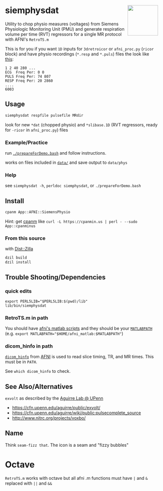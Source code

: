 # siemphysdat <img height=100 widht=100 align=right src=https://raw.githubusercontent.com/LabNeuroCogDevel/siemphysdat/master/icon.png>

Utility to chop physio measures (voltages) from Siemens Physiologic Monitoring Unit (PMU) and generate respiration volume per time (RVT) regressors for a single MR protocol with AFNI's `RetroTS.m`

This is for you if you want  `1D` inputs for `3dretroicor` or `afni_proc.py` (`ricor` block) and have physio recordings (`*.resp` and `*.puls`) files the look like [this](data/wpc4951_10824_20111108_110811.puls):

```
1 2 40 280 ...
ECG  Freq Per: 0 0
PULS Freq Per: 74 807
RESP Freq Per: 20 2860
....
6003
```


## Usage

```bash
siemphysdat respfile pulsefile MRdir
```

look for new `*dat` (chopped physio) and `*slibase.1D` (RVT regressors, ready for `-ricor` in `afni_proc.py`) files

### Example/Practice
run [`./prepareForDemo.bash`](prepareForDemo.bash) and follow instructions.

works on files included in [`data/`](data/) and save output to `data/phys`

### Help
see `siemphysdat -h`, `perldoc siemphysdat`, or `./prepareForDemo.bash` 


## Install

```bash
cpanm App::AFNI::SiemensPhysio
```

Hint: get [cpanm](http://search.cpan.org/~miyagawa/App-cpanminus-1.7019/lib/App/cpanminus.pm) like `curl -L https://cpanmin.us | perl - --sudo App::cpanminus`

### From this source
with [Dist::Zilla](http://dzil.org/)
```bash
dzil build
dzil install
```


## Trouble Shooting/Dependencies
### quick edits

```
export PERL5LIB="$PERL5LIB:$(pwd)/lib"
lib/bin/siemphysdat
```

### RetroTS.m in path
You should have [afni's matlab scripts](http://afni.nimh.nih.gov/afni/download/afnimatlab/releases/latest) and they should be your [`MATLABPATH`](http://www.mathworks.com/help/matlab/ref/path.html) (e.g. `export MATLABPATH="$HOME/afni_matlab:$MATLABPATH"`)

### dicom_hinfo in path
[`dicom_hinfo`](http://afni.nimh.nih.gov/pub/dist/doc/program_help/dicom_hinfo.html) from [AFNI](http://afni.nimh.nih.gov/afni/download) is used to read slice timing, TR, and MR times. This must be in `PATH`. 

See `which dicom_hinfo` to check.

## See Also/Alternatives
`exvolt` as described by the [Aguirre Lab @ UPenn](https://cfn.upenn.edu/aguirre/wiki/public:pulse-oximetry_during_fmri_scanning)
 * https://cfn.upenn.edu/aguirre/public/exvolt/
 * https://cfn.upenn.edu/aguirre/wiki/public:pulsecomplete_source
 * http://www.nitrc.org/projects/voxbo/

## Name
Think `seam-fizz that`. The icon is a seam and "fizzy bubbles"

# Octave
`RetroTS.m` works with octave but all afni .m functions must have `|` and `&` replaced with `||` and `&&`

